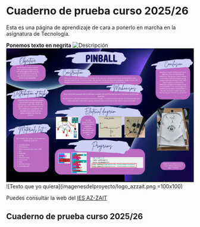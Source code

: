 # Cuaderno de prueba curso 2025/26
Esta es una página de aprendizaje de cara a ponerlo en marcha en la asignatura de Tecnología.

**Ponemos texto en negrita**
![Descripción](jhdsfhj.jpg)
![Prueba de subida de una imagen](documentos/CopiaPinball.jpg)
![Texto que yo quiera](imagenesdelproyecto/logo_azzait.png =100x100)

Puedes consultar la web del [IES AZ-ZAIT](https://www.iesaz-zait.es)

## Cuaderno de prueba curso 2025/26
